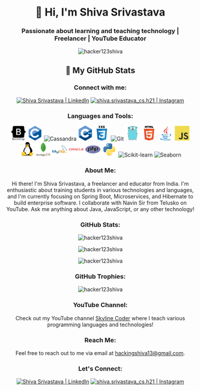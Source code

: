 <h1 align="center">👋 Hi, I'm Shiva Srivastava</h1>
<h3 align="center">Passionate about learning and teaching technology | Freelancer | YouTube Educator</h3>

<p align="center"> <img src="https://komarev.com/ghpvc/?username=hacker123shiva&label=Profile%20views&color=0e75b6&style=flat" alt="hacker123shiva" /> </p>

<h2 align="center">🚀 My GitHub Stats</h2>

<h3 align="center">Connect with me:</h3>
<p align="center">
  <a href="https://linkedin.com/in/shivasrivastava1" target="_blank"><img src="https://raw.githubusercontent.com/rahuldkjain/github-profile-readme-generator/master/src/images/icons/Social/linked-in-alt.svg" alt="Shiva Srivastava | LinkedIn" height="30" width="40" /></a>
  <a href="https://instagram.com/shiva.srivastava_cs.h21" target="_blank"><img src="https://raw.githubusercontent.com/rahuldkjain/github-profile-readme-generator/master/src/images/icons/Social/instagram.svg" alt="shiva.srivastava_cs.h21 | Instagram" height="30" width="40" /></a>
</p>

<h3 align="center">Languages and Tools:</h3>
<p align="center"> 
  <img src="https://raw.githubusercontent.com/devicons/devicon/master/icons/bootstrap/bootstrap-plain-wordmark.svg" alt="Bootstrap" width="40" height="40"/> 
  <img src="https://raw.githubusercontent.com/devicons/devicon/master/icons/c/c-original.svg" alt="C" width="40" height="40"/> 
  <img src="https://www.vectorlogo.zone/logos/apache_cassandra/apache_cassandra-icon.svg" alt="Cassandra" width="40" height="40"/> 
  <img src="https://raw.githubusercontent.com/devicons/devicon/master/icons/cplusplus/cplusplus-original.svg" alt="C++" width="40" height="40"/> 
  <img src="https://raw.githubusercontent.com/devicons/devicon/master/icons/css3/css3-original-wordmark.svg" alt="CSS3" width="40" height="40"/> 
  <img src="https://www.vectorlogo.zone/logos/git-scm/git-scm-icon.svg" alt="Git" width="40" height="40"/> 
  <img src="https://raw.githubusercontent.com/devicons/devicon/master/icons/go/go-original.svg" alt="Go" width="40" height="40"/> 
  <img src="https://raw.githubusercontent.com/devicons/devicon/master/icons/html5/html5-original-wordmark.svg" alt="HTML5" width="40" height="40"/> 
  <img src="https://raw.githubusercontent.com/devicons/devicon/master/icons/java/java-original.svg" alt="Java" width="40" height="40"/> 
  <img src="https://raw.githubusercontent.com/devicons/devicon/master/icons/javascript/javascript-original.svg" alt="JavaScript" width="40" height="40"/> 
  <img src="https://raw.githubusercontent.com/devicons/devicon/master/icons/linux/linux-original.svg" alt="Linux" width="40" height="40"/> 
  <img src="https://raw.githubusercontent.com/devicons/devicon/master/icons/mongodb/mongodb-original-wordmark.svg" alt="MongoDB" width="40" height="40"/> 
  <img src="https://raw.githubusercontent.com/devicons/devicon/master/icons/mysql/mysql-original-wordmark.svg" alt="MySQL" width="40" height="40"/> 
  <img src="https://raw.githubusercontent.com/devicons/devicon/master/icons/oracle/oracle-original.svg" alt="Oracle" width="40" height="40"/> 
  <img src="https://raw.githubusercontent.com/devicons/devicon/master/icons/php/php-original.svg" alt="PHP" width="40" height="40"/> 
  <img src="https://raw.githubusercontent.com/devicons/devicon/master/icons/python/python-original.svg" alt="Python" width="40" height="40"/> 
  <img src="https://upload.wikimedia.org/wikipedia/commons/0/05/Scikit_learn_logo_small.svg" alt="Scikit-learn" width="40" height="40"/> 
  <img src="https://seaborn.pydata.org/_images/logo-mark-lightbg.svg" alt="Seaborn" width="40" height="40"/> 
</p>

<h3 align="center">About Me:</h3>
<p align="center">Hi there! I'm Shiva Srivastava, a freelancer and educator from India. I'm enthusiastic about training students in various technologies and languages, and I'm currently focusing on Spring Boot, Microservices, and Hibernate to build enterprise software. I collaborate with Navin Sir from Telusko on YouTube. Ask me anything about Java, JavaScript, or any other technology!</p>

<h3 align="center">GitHub Stats:</h3>

<p align="center"><img src="https://github-readme-stats.vercel.app/api?username=hacker123shiva&show_icons=true&locale=en" alt="hacker123shiva" /></p>

<p align="center"><img src="https://github-readme-streak-stats.herokuapp.com/?user=hacker123shiva" alt="hacker123shiva" /></p>

<p align="center"><img src="https://github-readme-stats.vercel.app/api/top-langs?username=hacker123shiva&show_icons=true&locale=en&layout=compact" alt="hacker123shiva" /></p>

<h3 align="center">GitHub Trophies:</h3>
<p align="center"><img src="https://github-profile-trophy.vercel.app/?username=hacker123shiva" alt="hacker123shiva" /></p>

<h3 align="center">YouTube Channel:</h3>
<p align="center">Check out my YouTube channel <a href="https://youtube.com/@skylineCoder">Skyline Coder</a> where I teach various programming languages and technologies!</p>

<h3 align="center">Reach Me:</h3>
<p align="center">Feel free to reach out to me via email at <a href="mailto:hackingshiva13@gmail.com">hackingshiva13@gmail.com</a>.</p>

<h3 align="center">Let's Connect:</h3>
<p align="center">
  <a href="https://linkedin.com/in/shivasrivastava1" target="_blank"><img src="https://raw.githubusercontent.com/rahuldkjain/github-profile-readme-generator/master/src/images/icons/Social/linked-in-alt.svg" alt="Shiva Srivastava | LinkedIn" height="30" width="40" /></a>
  <a href="https://instagram.com/shiva.srivastava_cs.h21" target="_blank"><img src="https://raw.githubusercontent.com/rahuldkjain/github-profile-readme-generator/master/src/images/icons/Social/instagram.svg" alt="shiva.srivastava_cs.h21 | Instagram" height="30" width="40" /></a>
</p>
